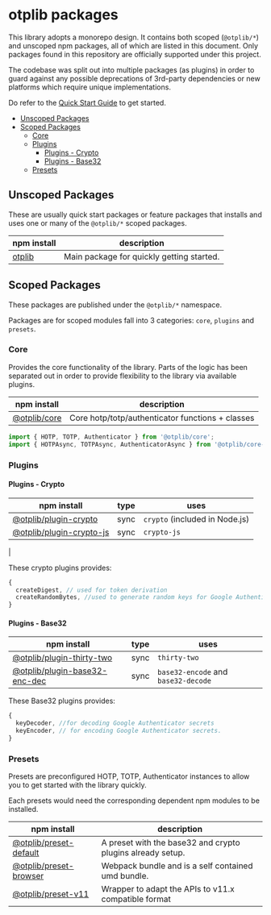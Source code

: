 # otplib packages

This library adopts a monorepo design. It contains both scoped (`@otplib/*`) and unscoped
npm packages, all of which are listed in this document.
Only packages found in this repository are officially supported under this project.

The codebase was split out into multiple packages (as plugins) in order to guard against any
possible deprecations of 3rd-party dependencies or new platforms which require unique implementations.

Do refer to the [Quick Start Guide][docs-quick-start] to get started.

<!-- TOC depthFrom:2 -->

- [Unscoped Packages](#unscoped-packages)
- [Scoped Packages](#scoped-packages)
  - [Core](#core)
  - [Plugins](#plugins)
    - [Plugins - Crypto](#plugins---crypto)
    - [Plugins - Base32](#plugins---base32)
  - [Presets](#presets)

<!-- /TOC -->

## Unscoped Packages

These are usually quick start packages or feature packages that installs and uses
one or many of the `@otplib/*` scoped packages.

| npm install        | description                               |
| ------------------ | ----------------------------------------- |
| [otplib](./otplib) | Main package for quickly getting started. |

## Scoped Packages

These packages are published under the `@otplib/*` namespace.

Packages are for scoped modules fall into 3 categories: `core`, `plugins` and `presets`.

### Core

Provides the core functionality of the library. Parts of the logic
has been separated out in order to provide flexibility to the library via
available plugins.

| npm install                               | description                                          |
| ----------------------------------------- | ---------------------------------------------------- |
| [@otplib/core](./otplib-core)             | Core hotp/totp/authenticator functions + classes     |

```js
import { HOTP, TOTP, Authenticator } from '@otplib/core';
import { HOTPAsync, TOTPAsync, AuthenticatorAsync } from '@otplib/core-async';
```

### Plugins

#### Plugins - Crypto

| npm install                                                                 | type  | uses                           |
| --------------------------------------------------------------------------- | ----- | ------------------------------ |
| [@otplib/plugin-crypto](./otplib-plugin-crypto)                             | sync  | `crypto` (included in Node.js) |
| [@otplib/plugin-crypto-js](./otplib-plugin-crypto-js)                       | sync  | `crypto-js`                    |
  |

These crypto plugins provides:

```js
{
  createDigest, // used for token derivation
  createRandomBytes, //used to generate random keys for Google Authenticator
}
```

#### Plugins - Base32

| npm install                                                     | type | uses                                |
| --------------------------------------------------------------- | ---- | ----------------------------------- |
| [@otplib/plugin-thirty-two](./otplib-plugin-thirty-two)         | sync | `thirty-two`                        |
| [@otplib/plugin-base32-enc-dec](./otplib-plugin-base32-enc-dec) | sync | `base32-encode` and `base32-decode` |

These Base32 plugins provides:

```js
{
  keyDecoder, //for decoding Google Authenticator secrets
  keyEncoder, // for encoding Google Authenticator secrets.
}
```

### Presets

Presets are preconfigured HOTP, TOTP, Authenticator instances to
allow you to get started with the library quickly.

Each presets would need the corresponding dependent npm modules to be installed.

| npm install                                                   | description                                                |
| ------------------------------------------------------------- | ---------------------------------------------------------- |
| [@otplib/preset-default](./otplib-preset-default)             | A preset with the base32 and crypto plugins already setup. |
| [@otplib/preset-browser](./otplib-preset-browser)             | Webpack bundle and is a self contained umd bundle.         |
| [@otplib/preset-v11](./otplib-preset-v11)                     | Wrapper to adapt the APIs to v11.x compatible format       |

[docs-quick-start]: https://github.com/yeojz/otplib/blob/master/README.md#quick-start
